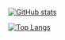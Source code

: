 [![GitHub stats](https://github-readme-stats.vercel.app/api?username=mochi182&count_private=true&show_icons=true)](https://github.com/mochi182/github-readme-stats)

[![Top Langs](https://github-readme-stats.vercel.app/api/top-langs/?username=mochi182)](https://github.com/mochi182/github-readme-stats?layout=compact&hide=CSS,HTML)

<!--
**mochi182/mochi182** is a ✨ _special_ ✨ repository because its `README.md` (this file) appears on your GitHub profile.

Here are some ideas to get you started:

- 🔭 I’m currently working on ...
- 🌱 I’m currently learning ...
- 👯 I’m looking to collaborate on ...
- 🤔 I’m looking for help with ...
- 💬 Ask me about ...
- 📫 How to reach me: ...
- 😄 Pronouns: ...
- ⚡ Fun fact: ...
-->
